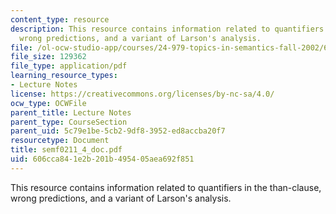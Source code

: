 ```yaml
---
content_type: resource
description: This resource contains information related to quantifiers in the than-clause,
  wrong predictions, and a variant of Larson's analysis.
file: /ol-ocw-studio-app/courses/24-979-topics-in-semantics-fall-2002/606cca841e2b201b495405aea692f851_semf0211_4_doc.pdf
file_size: 129362
file_type: application/pdf
learning_resource_types:
- Lecture Notes
license: https://creativecommons.org/licenses/by-nc-sa/4.0/
ocw_type: OCWFile
parent_title: Lecture Notes
parent_type: CourseSection
parent_uid: 5c79e1be-5cb2-9df8-3952-ed8accba20f7
resourcetype: Document
title: semf0211_4_doc.pdf
uid: 606cca84-1e2b-201b-4954-05aea692f851
---
```

This resource contains information related to quantifiers in the than-clause, wrong predictions, and a variant of Larson's analysis.